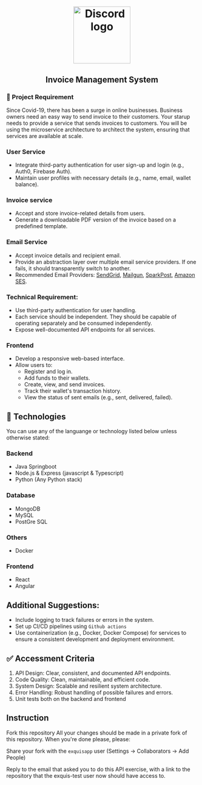 <h1 align="center">
	<img alt="Discord logo" src="https://github.com/ExquisAppFactory/lightweight/blob/master/assets/monorepo.svg" height="150px" width="150px" />
</h1>

<h2 align="center">
  Invoice Management System
</h2>

### 📝 Project Requirement

Since Covid-19, there has been a surge in online businesses. Business owners need an easy way to send invoice to their customers.
Your starup needs to provide a service that sends invoices to customers. You will be using the microservice architecture to architect
the system, ensuring that services are available at scale.

### User Service

- Integrate third-party authentication for user sign-up and login (e.g., Auth0, Firebase Auth).
- Maintain user profiles with necessary details (e.g., name, email, wallet balance).

### Invoice service

- Accept and store invoice-related details from users.
- Generate a downloadable PDF version of the invoice based on a predefined template.

### Email Service

- Accept invoice details and recipient email.
- Provide an abstraction layer over multiple email service providers. If one fails, it should transparently switch to another.
- Recommended Email Providers: [SendGrid](https://sendgrid.com/docs/API_Reference/Web_API/mail.html), [Mailgun](http://documentation.mailgun.com/quickstart.html#sending-messages), [SparkPost](https://developers.sparkpost.com/), [Amazon SES](http://docs.aws.amazon.com/ses/latest/APIReference/API_SendEmail.html).

### Technical Requirement:

- Use third-party authentication for user handling.
- Each service should be independent. They should be capable of operating separately and be consumed independently.
- Expose well-documented API endpoints for all services.

### Frontend

- Develop a responsive web-based interface.
- Allow users to:
    - Register and log in.
    - Add funds to their wallets.
    - Create, view, and send invoices.
    - Track their wallet's transaction history.
    - View the status of sent emails (e.g., sent, delivered, failed).

## 🚀 Technologies

You can use any of the languange or technology listed below unless otherwise stated:

### Backend

- Java Springboot
- Node.js & Express (javascript & Typescript)
- Python (Any Python stack)

### Database

- MongoDB
- MySQL
- PostGre SQL

### Others

- Docker

### Frontend

- React
- Angular

## **Additional Suggestions:**

- Include logging to track failures or errors in the system.
- Set up CI/CD pipelines using `Github actions`
- Use containerization (e.g., Docker, Docker Compose) for services to ensure a consistent development and deployment environment.

## ✅ Accessment Criteria

1. API Design: Clear, consistent, and documented API endpoints.
2. Code Quality: Clean, maintainable, and efficient code.
3. System Design: Scalable and resilient system architecture.
4. Error Handling: Robust handling of possible failures and errors.
5. Unit tests both on the backend and frontend

## Instruction
Fork this repository
All your changes should be made in a private fork of this repository. When you're done please, please:

Share your fork with the `exquisapp` user (Settings -> Collaborators -> Add People)

Reply to the email that asked you to do this API exercise, with a link to the repository that the exquis-test user now should have access to.
